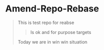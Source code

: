 # Amend-Repo-Rebase
> This is test repo for reabse
>> Is ok and for purpose targets
>  
> Today we are in win win situation 
